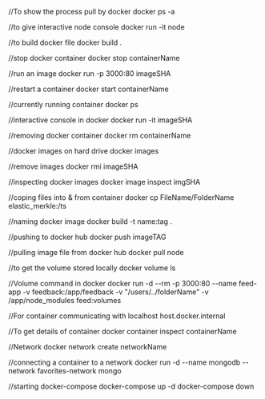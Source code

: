 //To show the process pull by docker
docker ps -a

//to give interactive node console
docker run -it node

//to build docker file
docker build .

//stop docker container
docker stop containerName

//run an image 
docker run -p 3000:80 imageSHA

//restart a container
docker start containerName

//currently running container
docker ps

//interactive console in docker
docker run -it imageSHA

//removing docker container
docker rm containerName

//docker images on hard drive
docker images

//remove images
docker rmi imageSHA

//inspecting docker images
docker image inspect imgSHA

//coping files into & from container
docker cp FileName/FolderName elastic_merkle:/ts

//naming docker image
docker build -t name:tag .

//pushing to docker hub
docker push imageTAG

//pulling image file from docker hub
docker pull node

//to get the volume stored locally
docker volume ls

//Volume command in docker
docker run -d --rm -p 3000:80 --name feed-app -v feedback:/app/feedback
 -v "/users/../folderName" -v /app/node_modules feed:volumes

//For container communicating with localhost
host.docker.internal

//To get details of container
docker container inspect containerName

//Network 
docker network create networkName

//connecting a container to a network
docker run -d --name mongodb --network favorites-network mongo

//starting docker-compose
docker-compose up -d
docker-compose down
